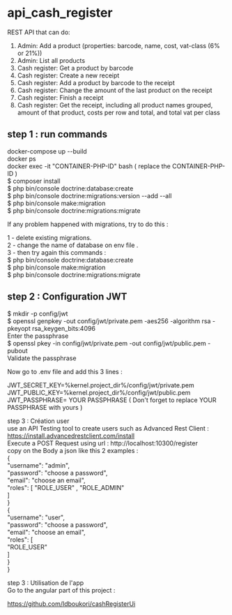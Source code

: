 # api_cash_register  

REST API that can do:  
1. Admin: Add a product (properties: barcode, name, cost, vat-class (6% or 21%))  
2. Admin: List all products  
3. Cash register: Get a product by barcode  
4. Cash register: Create a new receipt  
5. Cash register: Add a product by barcode to the receipt  
6. Cash register: Change the amount of the last product on the receipt  
7. Cash register: Finish a receipt  
8. Cash register: Get the receipt, including all product names grouped, amount of that product,
costs per row and total, and total vat per class
  
## step 1 : run commands
docker-compose up --build  
docker ps  
docker exec -it "CONTAINER-PHP-ID" bash ( replace the CONTAINER-PHP-ID )  
$ composer install  
$ php bin/console doctrine:database:create  
$ php bin/console doctrine:migrations:version --add --all  
$ php bin/console make:migration  
$ php bin/console doctrine:migrations:migrate   

If any problem happened with migrations, try to do this :  

1 - delete existing migrations.  
2 - change the name of database on env file .  
3 - then try again this commands :  
$ php bin/console doctrine:database:create  
$ php bin/console make:migration  
$ php bin/console doctrine:migrations:migrate   

## step 2 : Configuration JWT  
$ mkdir -p config/jwt  
$ openssl genpkey -out config/jwt/private.pem -aes256 -algorithm rsa -pkeyopt rsa_keygen_bits:4096  
Enter the passphrase  
$ openssl pkey -in config/jwt/private.pem -out config/jwt/public.pem -pubout  
Validate the passphrase  
  
Now go to .env file and add this 3 lines :  
  
JWT_SECRET_KEY=%kernel.project_dir%/config/jwt/private.pem  
JWT_PUBLIC_KEY=%kernel.project_dir%/config/jwt/public.pem    
JWT_PASSPHRASE= YOUR PASSPHRASE ( Don't forget to replace YOUR PASSPHRASE with yours )  
 
step 3 : Création user  
use an API Testing tool to create users such as Advanced Rest Client : https://install.advancedrestclient.com/install  
Execute a POST Request using url : http://localhost:10300/register  
copy on the Body a json like this 2 examples :   
{  
"username": "admin",  
"password": "choose a password",  
"email": "choose an email",  
"roles": [ "ROLE_USER" , "ROLE_ADMIN"  
]  
}  
{  
"username": "user",  
"password": "choose a password",  
"email": "choose an email",  
"roles": [  
"ROLE_USER"  
]  
}  
}  
  
step 3 : Utilisation de l'app  
Go to the angular part of this project :  
  
https://github.com/Idboukori/cashRegisterUi  
